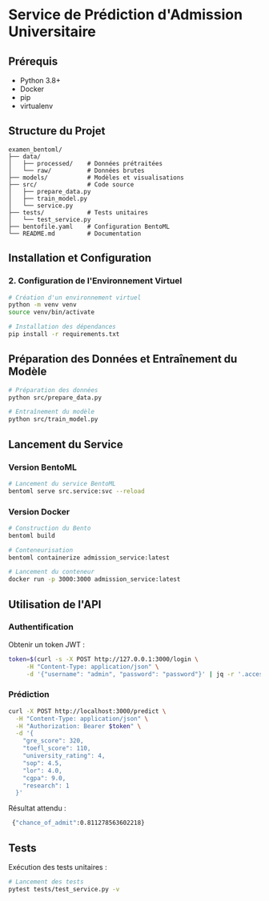 # Service de Prédiction d'Admission Universitaire

## Prérequis

- Python 3.8+
- Docker
- pip
- virtualenv 

## Structure du Projet

```
examen_bentoml/
├── data/
│   ├── processed/    # Données prétraitées
│   └── raw/          # Données brutes
├── models/           # Modèles et visualisations
├── src/              # Code source
│   ├── prepare_data.py
│   ├── train_model.py
│   └── service.py
├── tests/            # Tests unitaires
│   └── test_service.py
├── bentofile.yaml    # Configuration BentoML
└── README.md         # Documentation
```

## Installation et Configuration

### 2. Configuration de l'Environnement Virtuel

```bash
# Création d'un environnement virtuel
python -m venv venv
source venv/bin/activate

# Installation des dépendances
pip install -r requirements.txt
```

## Préparation des Données et Entraînement du Modèle

```bash
# Préparation des données
python src/prepare_data.py

# Entraînement du modèle
python src/train_model.py
```

## Lancement du Service

### Version BentoML

```bash
# Lancement du service BentoML
bentoml serve src.service:svc --reload
```

### Version Docker

```bash
# Construction du Bento
bentoml build

# Conteneurisation
bentoml containerize admission_service:latest

# Lancement du conteneur
docker run -p 3000:3000 admission_service:latest
```

## Utilisation de l'API

### Authentification

Obtenir un token JWT :

```bash
token=$(curl -s -X POST http://127.0.0.1:3000/login \
     -H "Content-Type: application/json" \
     -d '{"username": "admin", "password": "password"}' | jq -r '.access_token')
```

### Prédiction

```bash
curl -X POST http://localhost:3000/predict \
  -H "Content-Type: application/json" \
  -H "Authorization: Bearer $token" \
  -d '{
    "gre_score": 320,
    "toefl_score": 110,
    "university_rating": 4,
    "sop": 4.5,
    "lor": 4.0,
    "cgpa": 9.0,
    "research": 1
  }'
```
Résultat attendu :

```bash
 {"chance_of_admit":0.811278563602218}
```

## Tests

Exécution des tests unitaires :

```bash
# Lancement des tests
pytest tests/test_service.py -v
```
